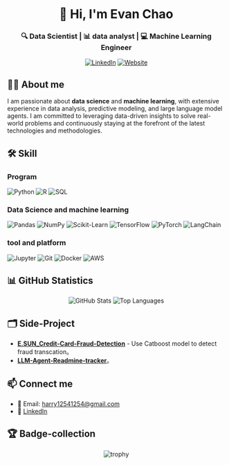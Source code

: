 <!-- Header -->
<div align="center">
  <h1>👋 Hi, I'm Evan Chao</h1>
  <h3>🔍 Data Scientist | 📊 data analyst  | 💻 Machine Learning Engineer</h3>
  
  <!-- 連結圖示 -->
  <p>
    <a href="https://linkedin.com/in/harrychao123/" target="_blank"><img src="https://img.shields.io/badge/LinkedIn-%230077B5.svg?style=for-the-badge&logo=linkedin&logoColor=white" alt="LinkedIn"/></a>
    <a href="https://你的個人網站.com" target="_blank"><img src="https://img.shields.io/badge/Website-000000.svg?style=for-the-badge&logo=About.me&logoColor=white" alt="Website"/></a>
  </p>
</div>

<!-- 簡介 -->
## 👨‍💻 About me

I am passionate about **data science** and **machine learning**, with extensive experience in data analysis, predictive modeling, and large language model agents. I am committed to leveraging data-driven insights to solve real-world problems and continuously staying at the forefront of the latest technologies and methodologies.


<!-- 技能 -->
## 🛠 Skill

### Program
![Python](https://img.shields.io/badge/Python-3776AB?style=flat&logo=Python&logoColor=white)
![R](https://img.shields.io/badge/R-276DC3?style=flat&logo=R&logoColor=white)
![SQL](https://img.shields.io/badge/SQL-4479A1?style=flat&logo=MySQL&logoColor=white)

### Data Science and machine learning
![Pandas](https://img.shields.io/badge/Pandas-150458?style=flat&logo=Pandas&logoColor=white)
![NumPy](https://img.shields.io/badge/NumPy-013243?style=flat&logo=NumPy&logoColor=white)
![Scikit-Learn](https://img.shields.io/badge/Scikit_Learn-F7931E?style=flat&logo=scikit-learn&logoColor=white)
![TensorFlow](https://img.shields.io/badge/TensorFlow-FF6F00?style=flat&logo=TensorFlow&logoColor=white)
![PyTorch](https://img.shields.io/badge/PyTorch-EE4C2C?style=flat&logo=PyTorch&logoColor=white)
![LangChain](https://img.shields.io/badge/LangChain-333333?style=flat&logo=LangChain&logoColor=white)

### tool and platform
![Jupyter](https://img.shields.io/badge/Jupyter-F37626?style=flat&logo=Jupyter&logoColor=white)
![Git](https://img.shields.io/badge/Git-F05032?style=flat&logo=Git&logoColor=white)
![Docker](https://img.shields.io/badge/Docker-2496ED?style=flat&logo=Docker&logoColor=white)
![AWS](https://img.shields.io/badge/AWS-232F3E?style=flat&logo=Amazon%20AWS&logoColor=white)

<!-- 統計 -->
## 📊 GitHub Statistics

<div align="center">
  <img src="https://github-readme-stats.vercel.app/api?username=harry12541254&show_icons=true&theme=radical" alt="GitHub Stats"/>
  <img src="https://github-readme-stats.vercel.app/api/top-langs/?username=harry12541254&layout=compact&theme=radical" alt="Top Languages"/>
</div>

<!-- 精選專案 -->
## 🗂 Side-Project

<!-- 替換以下連結與描述為你的專案 -->
- [**E.SUN_Credit-Card-Fraud-Detection**](https://github.com/你的GitHub帳號/專案1) - Use Catboost model to detect fraud transcation。
- [**LLM-Agent-Readmine-tracker**](https://github.com/你的GitHub帳號/專案2)。

<!-- 聯繫方式 -->
## 📫 Connect me

- 📧 Email: [harry12541254@gmail.com](mailto:你的Email@example.com)
- 🔗 [LinkedIn](https://linkedin.com/in/harrychao123)

<!-- 技能徽章 -->
## 🏆 Badge-collection

<div align="center">
  <img src="https://github.com/harry12541254/blob/main/github-profile-trophy.svg" alt="trophy"/>
</div>
